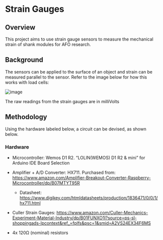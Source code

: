 # Strain Gauges

## Overview
This project aims to use strain gauge sensors to measure the mechanical strain of shank modules for AFO research. 

## Background
The sensors can be applied to the surface of an object and strain can be measured parallel to the sensor. Refer to the image below for how this works with load cells:

![image](https://github.com/user-attachments/assets/d6ee08b3-0465-4b90-bc14-3e3d175d5e35)

The raw readings from the strain gauges are in milliVolts

## Methodology
Using the hardware labeled below, a circuit can be devised, as shown below.




### Hardware
- Microcontroller: Wemos D1 R2. “LOLIN(WEMOS) D1 R2 & mini” for Arduino IDE Board Selection

- Amplifier + A/D Converter: HX711. Purchased from: https://www.amazon.com/Amplifier-Breakout-Converter-Raspberry-Microcontroller/dp/B07MTYT95R 

  - Datasheet: https://www.digikey.com/htmldatasheets/production/1836471/0/0/1/hx711.html


- Culler Strain Gauges: https://www.amazon.com/Culler-Mechanics-Experiment-Material-Industry/dp/B01FUNXO1I?source=ps-sl-shoppingads-lpcontext&ref_=fplfs&psc=1&smid=A2VS24EX34F6MS

- 4x 120Ω (nominal) resistors


